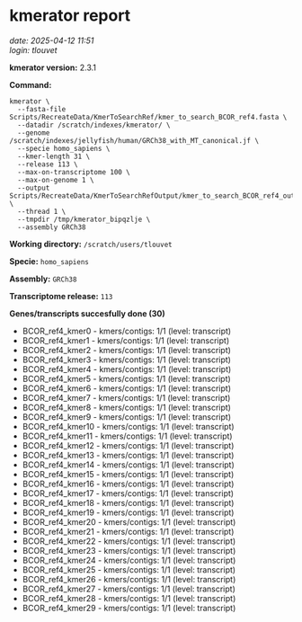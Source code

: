 # kmerator report
*date: 2025-04-12 11:51*  
*login: tlouvet*

**kmerator version:** 2.3.1

**Command:**

```
kmerator \
  --fasta-file Scripts/RecreateData/KmerToSearchRef/kmer_to_search_BCOR_ref4.fasta \
  --datadir /scratch/indexes/kmerator/ \
  --genome /scratch/indexes/jellyfish/human/GRCh38_with_MT_canonical.jf \
  --specie homo_sapiens \
  --kmer-length 31 \
  --release 113 \
  --max-on-transcriptome 100 \
  --max-on-genome 1 \
  --output Scripts/RecreateData/KmerToSearchRefOutput/kmer_to_search_BCOR_ref4_output \
  --thread 1 \
  --tmpdir /tmp/kmerator_bipqzlje \
  --assembly GRCh38
```

**Working directory:** `/scratch/users/tlouvet`

**Specie:** `homo_sapiens`

**Assembly:** `GRCh38`

**Transcriptome release:** `113`

**Genes/transcripts succesfully done (30)**

- BCOR_ref4_kmer0 - kmers/contigs: 1/1 (level: transcript)
- BCOR_ref4_kmer1 - kmers/contigs: 1/1 (level: transcript)
- BCOR_ref4_kmer2 - kmers/contigs: 1/1 (level: transcript)
- BCOR_ref4_kmer3 - kmers/contigs: 1/1 (level: transcript)
- BCOR_ref4_kmer4 - kmers/contigs: 1/1 (level: transcript)
- BCOR_ref4_kmer5 - kmers/contigs: 1/1 (level: transcript)
- BCOR_ref4_kmer6 - kmers/contigs: 1/1 (level: transcript)
- BCOR_ref4_kmer7 - kmers/contigs: 1/1 (level: transcript)
- BCOR_ref4_kmer8 - kmers/contigs: 1/1 (level: transcript)
- BCOR_ref4_kmer9 - kmers/contigs: 1/1 (level: transcript)
- BCOR_ref4_kmer10 - kmers/contigs: 1/1 (level: transcript)
- BCOR_ref4_kmer11 - kmers/contigs: 1/1 (level: transcript)
- BCOR_ref4_kmer12 - kmers/contigs: 1/1 (level: transcript)
- BCOR_ref4_kmer13 - kmers/contigs: 1/1 (level: transcript)
- BCOR_ref4_kmer14 - kmers/contigs: 1/1 (level: transcript)
- BCOR_ref4_kmer15 - kmers/contigs: 1/1 (level: transcript)
- BCOR_ref4_kmer16 - kmers/contigs: 1/1 (level: transcript)
- BCOR_ref4_kmer17 - kmers/contigs: 1/1 (level: transcript)
- BCOR_ref4_kmer18 - kmers/contigs: 1/1 (level: transcript)
- BCOR_ref4_kmer19 - kmers/contigs: 1/1 (level: transcript)
- BCOR_ref4_kmer20 - kmers/contigs: 1/1 (level: transcript)
- BCOR_ref4_kmer21 - kmers/contigs: 1/1 (level: transcript)
- BCOR_ref4_kmer22 - kmers/contigs: 1/1 (level: transcript)
- BCOR_ref4_kmer23 - kmers/contigs: 1/1 (level: transcript)
- BCOR_ref4_kmer24 - kmers/contigs: 1/1 (level: transcript)
- BCOR_ref4_kmer25 - kmers/contigs: 1/1 (level: transcript)
- BCOR_ref4_kmer26 - kmers/contigs: 1/1 (level: transcript)
- BCOR_ref4_kmer27 - kmers/contigs: 1/1 (level: transcript)
- BCOR_ref4_kmer28 - kmers/contigs: 1/1 (level: transcript)
- BCOR_ref4_kmer29 - kmers/contigs: 1/1 (level: transcript)

